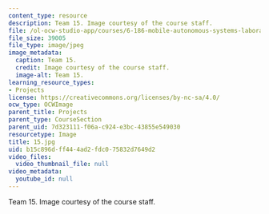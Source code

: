 ```yaml
---
content_type: resource
description: Team 15. Image courtesy of the course staff.
file: /ol-ocw-studio-app/courses/6-186-mobile-autonomous-systems-laboratory-january-iap-2005/b15c896dff444ad2fdc075832d7649d2_15.jpg
file_size: 39005
file_type: image/jpeg
image_metadata:
  caption: Team 15.
  credit: Image courtesy of the course staff.
  image-alt: Team 15.
learning_resource_types:
- Projects
license: https://creativecommons.org/licenses/by-nc-sa/4.0/
ocw_type: OCWImage
parent_title: Projects
parent_type: CourseSection
parent_uid: 7d323111-f06a-c924-e3bc-43855e549030
resourcetype: Image
title: 15.jpg
uid: b15c896d-ff44-4ad2-fdc0-75832d7649d2
video_files:
  video_thumbnail_file: null
video_metadata:
  youtube_id: null
---
```

Team 15. Image courtesy of the course staff.